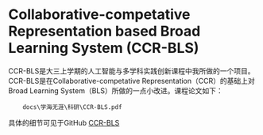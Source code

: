# Collaborative-competative Representation based Broad Learning System (CCR-BLS)

CCR-BLS是大三上学期的人工智能与多学科实践创新课程中我所做的一个项目。    
CCR-BLS是在Collaborative-competative Representation（CCR）的基础上对Broad Learning System（BLS）所做的一点小改进。课程论文如下：  

```pdf
	docs\学海无涯\科研\CCR-BLS.pdf
```
具体的细节可见于GitHub
[CCR-BLS](https://github.com/WuGuangHeng/CCR_BLS)  
